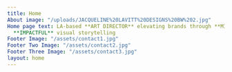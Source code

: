 ```yaml
---
title: Home
About image: "/uploads/JACQUELINE%20LAVITT%20DESIGNS%20BW%202.jpg"
Home page text: LA-based **ART DIRECTOR** elevating brands through **MINDFUL** and
  **IMPACTFUL** visual storytelling
Footer Image: "/assets/contact1.jpg"
Footer Two Image: "/assets/contact2.jpg"
Footer Three Image: "/assets/contact3.jpg"
layout: home
---
```


